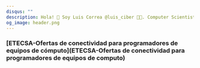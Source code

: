 ```yaml
---
disqus: ""
description: Hola! 👋 Soy Luis Correa @luis_ciber 🧑‍💻. Computer Scientist. 💻 Desarrollador de software. 🚀 "Ciber Emprendedor". Notebooks.
og_image: header.png
---
```


### [ETECSA-Ofertas de conectividad para programadores de equipos de cómputo](ETECSA-Ofertas de conectividad para programadores de equipos de computo)